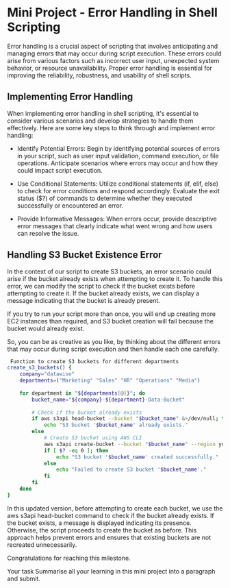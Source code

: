 # Mini Project - Error Handling in Shell Scripting

Error handling is a crucial aspect of scripting that involves anticipating and managing errors that may occur during script execution. These errors could arise from various factors such as incorrect user input, unexpected system behavior, or resource unavailability. Proper error handling is essential for improving the reliability, robustness, and usability of shell scripts.

## Implementing Error Handling

When implementing error handling in shell scripting, it's essential to consider various scenarios and develop strategies to handle them effectively. Here are some key steps to think through and implement error handling:

- Identify Potential Errors: Begin by identifying potential sources of errors in your script, such as user input validation, command execution, or file operations. Anticipate scenarios where errors may occur and how they could impact script execution.
- Use Conditional Statements: Utilize conditional statements (if, elif, else) to check for error conditions and respond accordingly. Evaluate the exit status ($?) of commands to determine whether they executed successfully or encountered an error.

- Provide Informative Messages: When errors occur, provide descriptive error messages that clearly indicate what went wrong and how users can resolve the issue.

## Handling S3 Bucket Existence Error

In the context of our script to create S3 buckets, an error scenario could arise if the bucket already exists when attempting to create it. To handle this error, we can modify the script to check if the bucket exists before attempting to create it. If the bucket already exists, we can display a message indicating that the bucket is already present.

If you try to run your script more than once, you will end up creating more EC2 instances than required, and S3 bucket creation will fail because the bucket would already exist.

So, you can be as creative as you like, by thinking about the different errors that may occur during script execution and then handle each one carefully.

```bash
 Function to create S3 buckets for different departments
create_s3_buckets() {
    company="datawise"
    departments=("Marketing" "Sales" "HR" "Operations" "Media")
    
    for department in "${departments[@]}"; do
        bucket_name="${company}-${department}-Data-Bucket"
        
        # Check if the bucket already exists
        if aws s3api head-bucket --bucket "$bucket_name" &>/dev/null; then
            echo "S3 bucket '$bucket_name' already exists."
        else
            # Create S3 bucket using AWS CLI
            aws s3api create-bucket --bucket "$bucket_name" --region your-region
            if [ $? -eq 0 ]; then
                echo "S3 bucket '$bucket_name' created successfully."
            else
                echo "Failed to create S3 bucket '$bucket_name'."
            fi
        fi
    done
}
```

In this updated version, before attempting to create each bucket, we use the aws s3api head-bucket command to check if the bucket already exists. If the bucket exists, a message is displayed indicating its presence. Otherwise, the script proceeds to create the bucket as before. This approach helps prevent errors and ensures that existing buckets are not recreated unnecessarily.

Congratulations for reaching this milestone.

Your task
Summarise all your learning in this mini project into a paragraph and submit.